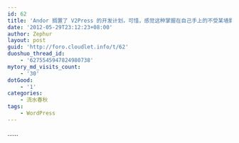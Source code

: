 ```yaml
---
id: 62
title: 'Andor 搁置了 V2Press 的开发计划，可惜，感觉这种掌握在自己手上的不受某墙影响同时又能链接某推，基本自说自话又有交互可能的 WordPress 呈现方式正是我需要的碎片信息处理工具'
date: '2012-05-29T23:12:23+08:00'
author: Zephur
layout: post
guid: 'http://foro.cloudlet.info/t/62'
duoshuo_thread_id:
    - '6275545947824980738'
mytory_md_visits_count:
    - '30'
dotGood:
    - '1'
categories:
    - 流水春秋
tags:
    - WordPress
---
```


……